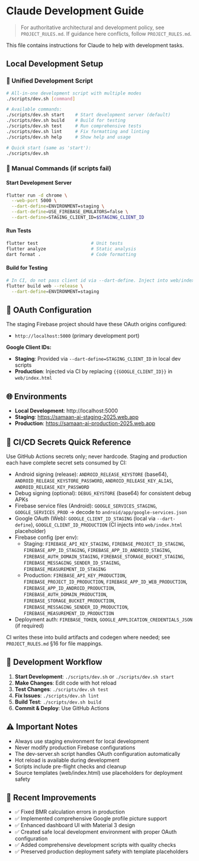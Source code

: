 # Claude Development Guide

> For authoritative architectural and development policy, see `PROJECT_RULES.md`. If guidance here conflicts, follow `PROJECT_RULES.md`.

This file contains instructions for Claude to help with development tasks.

## Local Development Setup

### 🚀 Unified Development Script

```bash
# All-in-one development script with multiple modes
./scripts/dev.sh [command]

# Available commands:
./scripts/dev.sh start    # Start development server (default)
./scripts/dev.sh build    # Build for testing  
./scripts/dev.sh test     # Run comprehensive tests
./scripts/dev.sh lint     # Fix formatting and linting
./scripts/dev.sh help     # Show help and usage

# Quick start (same as 'start'):
./scripts/dev.sh
```

### 🔧 Manual Commands (if scripts fail)

#### Start Development Server
```bash
flutter run -d chrome \
  --web-port 5000 \
  --dart-define=ENVIRONMENT=staging \
  --dart-define=USE_FIREBASE_EMULATORS=false \
  --dart-define=STAGING_CLIENT_ID=$STAGING_CLIENT_ID
```

#### Run Tests
```bash
flutter test                    # Unit tests
flutter analyze                 # Static analysis
dart format .                   # Code formatting
```

#### Build for Testing
```bash
# In CI, do not pass client id via --dart-define. Inject into web/index.html via sed.
flutter build web --release \
  --dart-define=ENVIRONMENT=staging
```

## 🔐 OAuth Configuration

The staging Firebase project should have these OAuth origins configured:
- `http://localhost:5000` (primary development port)

**Google Client IDs:**
- **Staging**: Provided via `--dart-define=STAGING_CLIENT_ID` in local dev scripts
- **Production**: Injected via CI by replacing `{{GOOGLE_CLIENT_ID}}` in `web/index.html`

## 🌐 Environments

- **Local Development**: http://localhost:5000
- **Staging**: https://samaan-ai-staging-2025.web.app
- **Production**: https://samaan-ai-production-2025.web.app

## 🔐 CI/CD Secrets Quick Reference

Use GitHub Actions secrets only; never hardcode. Staging and production each have complete secret sets consumed by CI:

- Android signing (release): `ANDROID_RELEASE_KEYSTORE` (base64), `ANDROID_RELEASE_KEYSTORE_PASSWORD`, `ANDROID_RELEASE_KEY_ALIAS`, `ANDROID_RELEASE_KEY_PASSWORD`
- Debug signing (optional): `DEBUG_KEYSTORE` (base64) for consistent debug APKs
- Firebase service files (Android): `GOOGLE_SERVICES_STAGING`, `GOOGLE_SERVICES_PROD` → decode to `android/app/google-services.json`
- Google OAuth (Web): `GOOGLE_CLIENT_ID_STAGING` (local via `--dart-define`), `GOOGLE_CLIENT_ID_PRODUCTION` (CI injects into `web/index.html` placeholder)
- Firebase config (per env):
  - Staging: `FIREBASE_API_KEY_STAGING`, `FIREBASE_PROJECT_ID_STAGING`, `FIREBASE_APP_ID_STAGING`, `FIREBASE_APP_ID_ANDROID_STAGING`, `FIREBASE_AUTH_DOMAIN_STAGING`, `FIREBASE_STORAGE_BUCKET_STAGING`, `FIREBASE_MESSAGING_SENDER_ID_STAGING`, `FIREBASE_MEASUREMENT_ID_STAGING`
  - Production: `FIREBASE_API_KEY_PRODUCTION`, `FIREBASE_PROJECT_ID_PRODUCTION`, `FIREBASE_APP_ID_WEB_PRODUCTION`, `FIREBASE_APP_ID_ANDROID_PRODUCTION`, `FIREBASE_AUTH_DOMAIN_PRODUCTION`, `FIREBASE_STORAGE_BUCKET_PRODUCTION`, `FIREBASE_MESSAGING_SENDER_ID_PRODUCTION`, `FIREBASE_MEASUREMENT_ID_PRODUCTION`
- Deployment auth: `FIREBASE_TOKEN`, `GOOGLE_APPLICATION_CREDENTIALS_JSON` (if required)

CI writes these into build artifacts and codegen where needed; see `PROJECT_RULES.md` §16 for file mappings.

## 📝 Development Workflow

1. **Start Development**: `./scripts/dev.sh` or `./scripts/dev.sh start`
2. **Make Changes**: Edit code with hot reload
3. **Test Changes**: `./scripts/dev.sh test` 
4. **Fix Issues**: `./scripts/dev.sh lint`
5. **Build Test**: `./scripts/dev.sh build`
6. **Commit & Deploy**: Use GitHub Actions

## ⚠️ Important Notes

- Always use staging environment for local development
- Never modify production Firebase configurations
- The dev-server.sh script handles OAuth configuration automatically
- Hot reload is available during development
- Scripts include pre-flight checks and cleanup
- Source templates (web/index.html) use placeholders for deployment safety

## 🎯 Recent Improvements

- ✅ Fixed BMR calculation errors in production
- ✅ Implemented comprehensive Google profile picture support
- ✅ Enhanced dashboard UI with Material 3 design
- ✅ Created safe local development environment with proper OAuth configuration
- ✅ Added comprehensive development scripts with quality checks
- ✅ Preserved production deployment safety with template placeholders